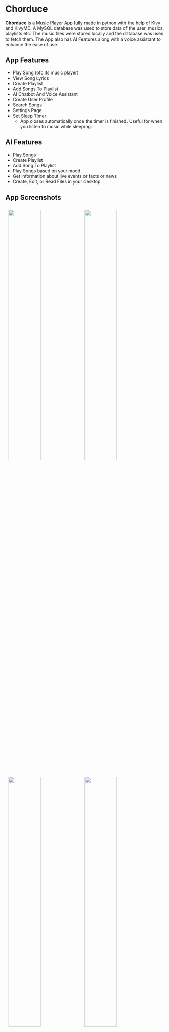 # Chorduce
**Chorduce** is a Music Player App fully made in python with the help of Kivy and KivyMD.
A MySQL database was used to store data of the user, musics, playlists etc. The music files were stored locally and the database was used to fetch them.
The App also has AI Features along with a voice assistant to enhance the ease of use.

## App Features
  - Play Song (ofc its music player)
  - View Song Lyrics
  - Create Playlist
  - Add Songs To Playlist
  - AI Chatbot And Voice Assistant
  - Create User Profile
  - Search Songs
  - Settings Page
  - Set Sleep Timer
      - App closes automatically once the timer is finished. Useful for when you listen to music while sleeping.

## AI Features
  - Play Songs
  - Create Playlist
  - Add Song To Playlist
  - Play Songs based on your mood
  - Get information about live events or facts or news
  - Create, Edit, or Read Files in your desktop

## App Screenshots
<p>
<img src = "https://github.com/user-attachments/assets/2dcec3fa-f223-4c5f-98b1-d9054f259d01" width = "45%" hspace = 10 vspace = 10>
<img src = "https://github.com/user-attachments/assets/cfbbd286-8d64-496a-aeda-487e02cedfac" width = "45%" vspace = 10>
<p>
<img src = "https://github.com/user-attachments/assets/6ecff858-2c6b-4efc-81d9-c249993ea21a" width = "45%" hspace = 10 vspace = 10>
<img src = "https://github.com/user-attachments/assets/5d182a31-1f7d-425f-af7e-2cbf3fd2e761" width = "45%" vspace = 10>
<p>
<img src = "https://github.com/user-attachments/assets/7d9d2a77-bd35-4742-9c0f-8a32ffe64a3e" width = "45%" hspace = 10 vspace = 10>
<img src = "https://github.com/user-attachments/assets/cce28c1f-c739-4934-972b-8c5f4355039b" width = "45%" vspace = 10>
<p>
<img src = "https://github.com/user-attachments/assets/82d42ca6-eeec-48bd-9197-871f259a0dfc" width = "45%" hspace = 10 vspace = 10>
<img src = "https://github.com/user-attachments/assets/b535a294-4830-4680-a87b-85540c8c7ce6" width = "45%" vspace = 10>
<p>
<img src = "https://github.com/user-attachments/assets/e13b892a-6f0c-4bd9-a737-b5f8a8866daf" width = "45%" hspace = 10 vspace = 10>
<img src = "https://github.com/user-attachments/assets/c613cefe-f740-42a1-9f05-d6b4ecb17786" width = "45%" vspace = 10>
<p align = "center">
<img src = "https://github.com/user-attachments/assets/6549d905-eb0a-48c3-ba07-d1fcce1d2a1b" width = "45%">
</p>

> [!NOTE]
> The App is not made to fit properly in all types of screens
